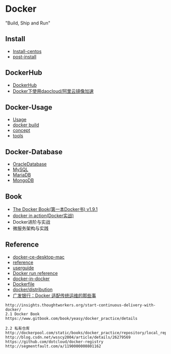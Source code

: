 # Docker

"Build, Ship and Run"

## Install

- [Install-centos](docker/Install-centos.md)
- [post-install](https://docs.docker.com/engine/installation/linux/linux-postinstall/)


## DockerHub

- [DockerHub](dockerHub/Readme.md)
- [Docker下使用daocloud/阿里云镜像加速](https://mp.weixin.qq.com/s/MeGUBkfzQSP6osHWbrv7eg)


## Docker-Usage

- [Usage](docker/dockerUsage.md)
- [docker build](docker/dockerBuild.md)
- [concept](docker/concept.md)
- [tools](docker/dockerTools.md)


## Docker-Database

- [OracleDatabase](docker/Docker-OracleDatabase.md)
- [MySQL](docker/Docker-MySQL.md)
- [MariaDB](docker/Docker-MariaDB.md)
- [MongoDB](docker/Docker-MongoDB.md)

## Book

- [The Docker Book(第一本Docker书) v1.9.1](books/theDockerBook.md)
- [docker in action(Docker实战)](books/dockerInAction.md)
- Docker进阶与实战
- 微服务架构与实践

## Reference

- [docker-ce-desktop-mac](https://store.docker.com/editions/community/docker-ce-desktop-mac)
- [reference](https://docs.docker.com/reference/)
- [userguide](https://docs.docker.com/engine/userguide/)
- [Docker run reference](https://docs.docker.com/engine/reference/run/)
- [docker-in-docker](https://github.com/jpetazzo/dind)
- [Dockerfile](https://github.com/dockerfile/)
- [docker/distribution](https://github.com/docker/distribution)
- [广发银行：Docker 适配传统运维的那些事](https://mp.weixin.qq.com/s/VcrVnd1txPKvO4znJuT1tA)

```
http://insights.thoughtworkers.org/start-continuous-delivery-with-docker/
2.1	Docker Book
https://www.gitbook.com/book/yeasy/docker_practice/details

2.2	私有仓库
http://dockerpool.com/static/books/docker_practice/repository/local_repo.html
http://blog.csdn.net/wsscy2004/article/details/26279569
https://github.com/dotcloud/docker-registry
http://segmentfault.com/a/1190000000801162
```
